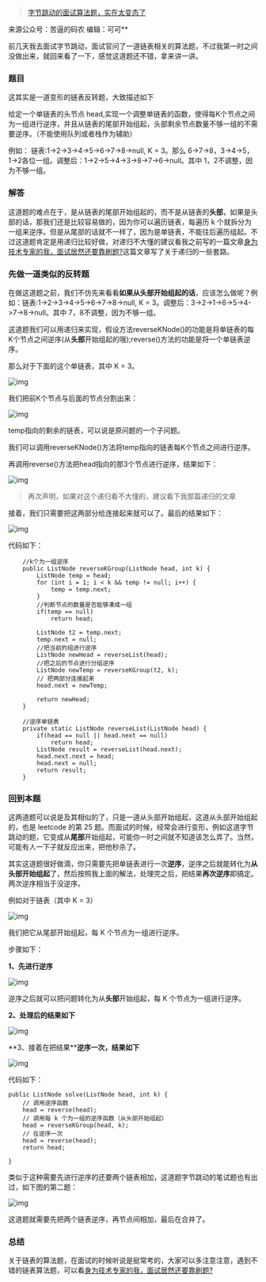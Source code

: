 

> [字节跳动的面试算法题，实在太变态了](https://mp.weixin.qq.com/s?src=11&timestamp=1597839452&ver=2532&signature=eY-H2bO0pbWV80EfTo7s8au*dHQPX5nZPsgSXOWJHlYPQXFJoD-kGBgTmLLPx8g5v59MY5gz*SQH4rr2fDYKCIDbnA3HWD3edlxV4qMoHYy*AvClDH7Mq9hDRQRgFTxR&new=1)

来源公众号：苦逼的码农 编辑：可可**

 

 

前几天我去面试字节跳动，面试官问了一道链表相关的算法题，不过我第一时之间没做出来，就回来看了一下，感觉这道题还不错，拿来讲一讲。

### 题目

这其实是一道变形的链表反转题，大致描述如下

给定一个单链表的头节点 head,实现一个调整单链表的函数，使得每K个节点之间为一组进行逆序，并且从链表的尾部开始组起，头部剩余节点数量不够一组的不需要逆序。（不能使用队列或者栈作为辅助）

例如： 链表:1->2->3->4->5->6->7->8->null, K = 3。那么 6->7->8，3->4->5，1->2各位一组。调整后：1->2->5->4->3->8->7->6->null。其中 1，2不调整，因为不够一组。

### 解答

这道题的难点在于，是从链表的尾部开始组起的，而不是从链表的**头部**，如果是头部的话，那我们还是比较容易做的，因为你可以遍历链表，每遍历 k 个就拆分为一组来逆序。但是从尾部的话就不一样了，因为是单链表，不能往后遍历组起。不过这道题肯定是用递归比较好做，对递归不大懂的建议看我之前写的一篇文章[身为技术专家的我，面试居然还要靠刷题?](http://mp.weixin.qq.com/s?__biz=MzIyMjQ0MTU0NA==&mid=2247489122&idx=1&sn=dcc731eef0e96a9d8fa59a1bfbeed333&chksm=e82c2f45df5ba65362aec958110aea84477c3ba5f81557dd335a1546a58f72bd8f60f5b4f4a9&scene=21#wechat_redirect)这篇文章写了关于递归的一些套路。

### 先做一道类似的反转题

在做这道题之前，我们不仿先来看看**如果从头部开始组起的话**，应该怎么做呢？例如：链表:1->2->3->4->5->6->7->8->null, K = 3。调整后：3->2->1->6->5->4->7->8->null。其中 7，8不调整，因为不够一组。

 

这道题我们可以用递归来实现，假设方法reverseKNode()的功能是将单链表的每K个节点之间逆序(从**头部**开始组起的哦);reverse()方法的功能是将一个单链表逆序。

那么对于下面的这个单链表，其中 K = 3。

![img](https://mmbiz.qpic.cn/mmbiz_png/b95QHPkcOMCFEaG9qmZCfibsjsbYZcgmIh4ibzKgDNcckGjSs9uLWk0rSYb6RUb8CYImWNqYVhAFmpLB0kr0x1BA/640?wx_fmt=png&tp=webp&wxfrom=5&wx_lazy=1&wx_co=1)

 

我们把前K个节点与后面的节点分割出来：

![img](https://mmbiz.qpic.cn/mmbiz_png/b95QHPkcOMCFEaG9qmZCfibsjsbYZcgmIxvyXWmd6q5ULVibIEFS4wu7TU9bse4RHmKgeV6G7QLDPQM3MylLF1lw/640?wx_fmt=png&tp=webp&wxfrom=5&wx_lazy=1&wx_co=1)

 

temp指向的剩余的链表，可以说是原问题的一个子问题。

我们可以调用reverseKNode()方法将temp指向的链表每K个节点之间进行逆序。

再调用reverse()方法把head指向的那3个节点进行逆序，结果如下：

![img](https://mmbiz.qpic.cn/mmbiz_png/b95QHPkcOMCFEaG9qmZCfibsjsbYZcgmIk7Tc48v4yjDwMWMwkt2zkZu25p2G8NicALWMiarREay4L2n7vCbVOZgw/640?wx_fmt=png&tp=webp&wxfrom=5&wx_lazy=1&wx_co=1)

> 再次声明，如果对这个递归看不大懂的，建议看下我那篇递归的文章

接着，我们只需要把这两部分给连接起来就可以了。最后的结果如下：

![img](https://mmbiz.qpic.cn/mmbiz_png/b95QHPkcOMCFEaG9qmZCfibsjsbYZcgmIAHxriaeajJ4mVxslNhiafBKfW5F60KyfWus9WW6fiaiaCLwY5xiaMS2icxrQ/640?wx_fmt=png&tp=webp&wxfrom=5&wx_lazy=1&wx_co=1)

代码如下：

```
    //k个为一组逆序
    public ListNode reverseKGroup(ListNode head, int k) {
        ListNode temp = head;
        for (int i = 1; i < k && temp != null; i++) {
            temp = temp.next;
        }
        //判断节点的数量是否能够凑成一组
        if(temp == null)
            return head;

        ListNode t2 = temp.next;
        temp.next = null;
        //把当前的组进行逆序
        ListNode newHead = reverseList(head);
        //把之后的节点进行分组逆序
        ListNode newTemp = reverseKGroup(t2, k);
        // 把两部分连接起来
        head.next = newTemp;

        return newHead;
    }

    //逆序单链表
    private static ListNode reverseList(ListNode head) {
        if(head == null || head.next == null)
            return head;
        ListNode result = reverseList(head.next);
        head.next.next = head;
        head.next = null;
        return result;
    }
```

### 回到本题

这两道题可以说是及其相似的了，只是一道从头部开始组起，这道从头部开始组起的，也是 leetcode 的第 25 题。而面试的时候，经常会进行变形，例如这道字节跳动的题，它变成从**尾部**开始组起，可能你一时之间就不知道该怎么弄了。当然，可能有人一下子就反应出来，把他秒杀了。

 

其实这道题很好做滴，你只需要先把单链表进行一次**逆序**，逆序之后就能转化为**从头部开始组起**了，然后按照我上面的解法，处理完之后，把结果**再次逆序**即搞定。两次逆序相当于没逆序。

例如对于链表（其中 K = 3）

![img](https://mmbiz.qpic.cn/mmbiz_png/b95QHPkcOMCFEaG9qmZCfibsjsbYZcgmIh4ibzKgDNcckGjSs9uLWk0rSYb6RUb8CYImWNqYVhAFmpLB0kr0x1BA/640?wx_fmt=png&tp=webp&wxfrom=5&wx_lazy=1&wx_co=1)

 

我们把它从尾部开始组起，每 K 个节点为一组进行逆序。

步骤如下：

**1、先进行逆序**

![img](https://mmbiz.qpic.cn/mmbiz_png/b95QHPkcOMCFEaG9qmZCfibsjsbYZcgmIo0UCTvsPNmUB2M11dxKbBUOlLyflpmjvMticLogcN4oUfNyic5iar0Yiag/640?wx_fmt=png&tp=webp&wxfrom=5&wx_lazy=1&wx_co=1)

 

逆序之后就可以把问题转化为从**头部**开始组起，每 K 个节点为一组进行逆序。

**2、处理后的结果如下**

![img](https://mmbiz.qpic.cn/mmbiz_png/b95QHPkcOMCFEaG9qmZCfibsjsbYZcgmIXhJPqOqT97NbFtBxonrMvVQ2ZGQ7lHQfoBS4oCCMCdxM9R3KhEwW9g/640?wx_fmt=png&tp=webp&wxfrom=5&wx_lazy=1&wx_co=1)

 

**3、接着在把结果\****逆序一次，结果如下**

![img](https://mmbiz.qpic.cn/mmbiz_png/b95QHPkcOMCFEaG9qmZCfibsjsbYZcgmIricXWdopIHb1SuThwSVwIU44zPzPeHLlwiaK7HvHhgtt0EWbXZ4vdvibQ/640?wx_fmt=png&tp=webp&wxfrom=5&wx_lazy=1&wx_co=1)

代码如下：

```
public ListNode solve(ListNode head, int k) {
    // 调用逆序函数
    head = reverse(head);
    // 调用每 k 个为一组的逆序函数（从头部开始组起）
    head = reverseKGroup(head, k);
    // 在逆序一次
    head = reverse(head);
    return head;

}
```

类似于这种需要先进行逆序的还要两个链表相加，这道题字节跳动的笔试题也有出过，如下图的第二题：

![img](https://mmbiz.qpic.cn/mmbiz_jpg/b95QHPkcOMCFEaG9qmZCfibsjsbYZcgmI2xickYMNMGwkfmRk3Jy5OBPfAujshgRs61eJT8dEHvibb4L4z8RCJxCA/640?wx_fmt=jpeg&tp=webp&wxfrom=5&wx_lazy=1&wx_co=1)

这道题就需要先把两个链表逆序，再节点间相加，最后在合并了。

### 总结

关于链表的算法题，在面试的时候听说是挺常考的，大家可以多注意注意，遇到不错的链表算法题，可以看[身为技术专家的我，面试居然还要靠刷题?](http://mp.weixin.qq.com/s?__biz=MzIyMjQ0MTU0NA==&mid=2247489122&idx=1&sn=dcc731eef0e96a9d8fa59a1bfbeed333&chksm=e82c2f45df5ba65362aec958110aea84477c3ba5f81557dd335a1546a58f72bd8f60f5b4f4a9&scene=21#wechat_redirect)